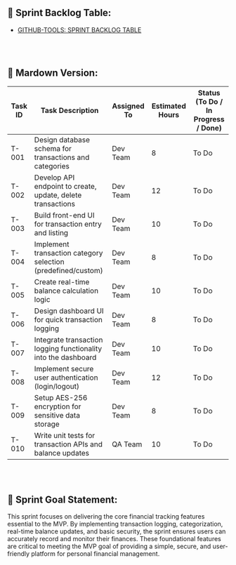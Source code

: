 ## 🏁 Sprint Backlog Table:

- [GITHUB-TOOLS: SPRINT BACKLOG TABLE](https://github.com/users/Wareezy/projects/10)
<br>
<br>

## 🏁 Mardown Version:


| Task ID | Task Description | Assigned To | Estimated Hours | Status (To Do / In Progress / Done) |
|--------|------------------|------------|-----------------|-------------------------------------|
| T-001 | Design database schema for transactions and categories | Dev Team | 8 | To Do |
| T-002 | Develop API endpoint to create, update, delete transactions | Dev Team | 12 | To Do |
| T-003 | Build front-end UI for transaction entry and listing | Dev Team | 10 | To Do |
| T-004 | Implement transaction category selection (predefined/custom) | Dev Team | 8 | To Do |
| T-005 | Create real-time balance calculation logic | Dev Team | 10 | To Do |
| T-006 | Design dashboard UI for quick transaction logging | Dev Team | 8 | To Do |
| T-007 | Integrate transaction logging functionality into the dashboard | Dev Team | 10 | To Do |
| T-008 | Implement secure user authentication (login/logout) | Dev Team | 12 | To Do |
| T-009 | Setup AES-256 encryption for sensitive data storage | Dev Team | 8 | To Do |
| T-010 | Write unit tests for transaction APIs and balance updates | QA Team | 10 | To Do |

<br>
<br>

## 🏁 Sprint Goal Statement:
This sprint focuses on delivering the core financial tracking features essential to the MVP. By implementing transaction logging, categorization, real-time balance updates, and basic security, the sprint ensures users can accurately record and monitor their finances. These foundational features are critical to meeting the MVP goal of providing a simple, secure, and user-friendly platform for personal financial management.
